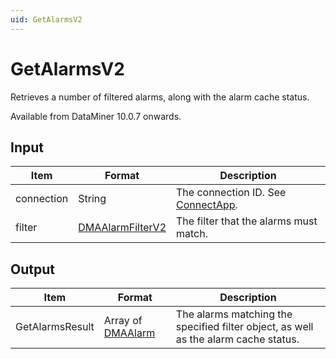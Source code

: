 ```yaml
---
uid: GetAlarmsV2
---
```


# GetAlarmsV2

Retrieves a number of filtered alarms, along with the alarm cache status.

Available from DataMiner 10.0.7 onwards.

## Input

| Item             | Format | Description                                                               |
|------------------|--------|---------------------------------------------------------------------------|
| connection       | String | The connection ID. See [ConnectApp](xref:ConnectApp).                     |
| filter           | [DMAAlarmFilterV2](xref:DMAAlarmFilterV2) | The filter that the alarms must match. |

## Output

| Item | Format | Description |
|--|--|--|
| GetAlarmsResult | Array of [DMAAlarm](xref:DMAAlarm) | The alarms matching the specified filter object, as well as the alarm cache status. |
